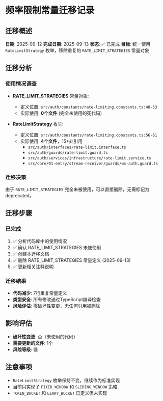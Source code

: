 # 频率限制常量迁移记录

## 迁移概述
**日期**: 2025-09-12
**完成日期**: 2025-09-13
**状态**: ✅ 已完成
**目标**: 统一使用 `RateLimitStrategy` 枚举，移除重复的 `RATE_LIMIT_STRATEGIES` 常量对象

## 迁移分析

### 使用情况调查
- **RATE_LIMIT_STRATEGIES** 常量对象:
  - 定义位置: `src/auth/constants/rate-limiting.constants.ts:48-53`
  - 实际使用: **0个文件** (完全未使用的死代码)
  
- **RateLimitStrategy** 枚举:
  - 定义位置: `src/auth/constants/rate-limiting.constants.ts:56-61`
  - 实际使用: **4个文件**，15+处引用
    - `src/auth/interfaces/rate-limit.interface.ts`
    - `src/auth/guards/rate-limit.guard.ts`
    - `src/auth/services/infrastructure/rate-limit.service.ts`
    - `src/core/01-entry/stream-receiver/guards/ws-auth.guard.ts`

### 迁移决策
由于 `RATE_LIMIT_STRATEGIES` 完全未被使用，可以直接删除，无需标记为 deprecated。

## 迁移步骤

### 已完成
1. ✅ 分析代码库中的使用情况
2. ✅ 确认 RATE_LIMIT_STRATEGIES 未被使用
3. ✅ 创建本迁移文档
4. ✅ 删除 RATE_LIMIT_STRATEGIES 常量定义 (2025-09-13)
5. ✅ 更新相关注释说明

### 迁移结果
- **代码减少**: 7行重复常量定义
- **类型安全**: 所有修改通过TypeScript编译检查
- **风险评估**: 零破坏性变更，无任何引用被删除

## 影响评估
- **破坏性变更**: 否（未使用的代码）
- **需要更新的文件**: 1个
- **风险等级**: 低

## 注意事项
- `RateLimitStrategy` 枚举保持不变，继续作为标准实现
- 当前只实现了 `FIXED_WINDOW` 和 `SLIDING_WINDOW` 策略
- `TOKEN_BUCKET` 和 `LEAKY_BUCKET` 已定义但未实现
